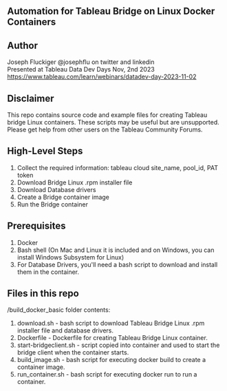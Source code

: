 
## Automation for Tableau Bridge on Linux Docker Containers

## Author
Joseph Fluckiger @josephflu on twitter and linkedin <br>
Presented at Tableau Data Dev Days Nov, 2nd 2023 <br>
https://www.tableau.com/learn/webinars/datadev-day-2023-11-02

## Disclaimer
This repo contains source code and example files for creating Tableau bridge Linux containers.
These scripts may be useful but are unsupported. Please get help from other users on the Tableau Community Forums.

## High-Level Steps
1. Collect the required information: tableau cloud site_name, pool_id, PAT token
2. Download Bridge Linux .rpm installer file
3. Download Database drivers
4. Create a Bridge container image
5. Run the Bridge container


## Prerequisites
1. Docker
2. Bash shell (On Mac and Linux it is included and on Windows, you can install Windows Subsystem for Linux)
3. For Database Drivers, you'll need a bash script to download and install them in the container.


## Files in this repo
/build_docker_basic    folder contents:
1. download.sh - bash script to download Tableau Bridge Linux .rpm installer file and database drivers.
2. Dockerfile - Dockerfile for creating Tableau Bridge Linux container.
3. start-bridgeclient.sh - script copied into container and used to start the bridge client when the container starts.
4. build_image.sh - bash script for executing docker build to create a container image.
5. run_container.sh - bash script for executing docker run to run a container.
